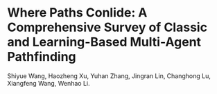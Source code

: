 # Where Paths Conlide: A Comprehensive Survey of Classic and Learning-Based Multi-Agent Pathfinding

Shiyue Wang, Haozheng Xu, Yuhan Zhang, Jingran Lin, Changhong Lu, Xiangfeng Wang, Wenhao Li.

